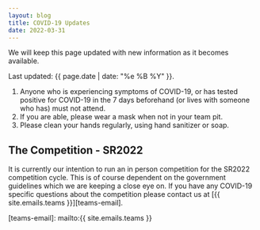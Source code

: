 ```yaml
---
layout: blog
title: COVID-19 Updates
date: 2022-03-31
---
```


We will keep this page updated with new information as it becomes available.

Last updated: {{ page.date | date: "%e %B %Y" }}.

1. Anyone who is experiencing symptoms of COVID-19, or has tested positive for COVID-19 in the 7 days beforehand (or lives with someone who has) must not attend.
2. If you are able, please wear a mask when not in your team pit.
3. Please clean your hands regularly, using hand sanitizer or soap.

## The Competition - SR2022

It is currently our intention to run an in person competition for the SR2022 competition cycle. This is of course dependent on the government guidelines which we are keeping a close eye on. If you have any COVID-19 specific questions about the competition please contact us at [{{ site.emails.teams }}][teams-email].

[teams-email]: mailto:{{ site.emails.teams }}
